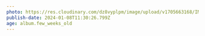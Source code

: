 ```yaml
---
photo: https://res.cloudinary.com/dz8vyplpm/image/upload/v1705663168/IMG_8301_hmawkv.jpg
publish-date: 2024-01-08T11:30:26.799Z
age: album.few_weeks_old
---
```

